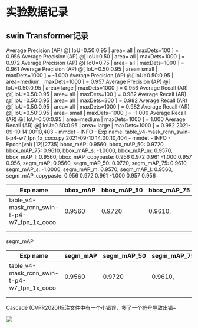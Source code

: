 # 实验数据记录

## swin Transformer记录

Average Precision  (AP) @[ IoU=0.50:0.95 | area=   all | maxDets=100 ] = 0.956
 Average Precision  (AP) @[ IoU=0.50      | area=   all | maxDets=1000 ] = 0.972
 Average Precision  (AP) @[ IoU=0.75      | area=   all | maxDets=1000 ] = 0.961
 Average Precision  (AP) @[ IoU=0.50:0.95 | area= small | maxDets=1000 ] = -1.000
 Average Precision  (AP) @[ IoU=0.50:0.95 | area=medium | maxDets=1000 ] = 0.957
 Average Precision  (AP) @[ IoU=0.50:0.95 | area= large | maxDets=1000 ] = 0.956
 Average Recall     (AR) @[ IoU=0.50:0.95 | area=   all | maxDets=100 ] = 0.982
 Average Recall     (AR) @[ IoU=0.50:0.95 | area=   all | maxDets=300 ] = 0.982
 Average Recall     (AR) @[ IoU=0.50:0.95 | area=   all | maxDets=1000 ] = 0.982
 Average Recall     (AR) @[ IoU=0.50:0.95 | area= small | maxDets=1000 ] = -1.000
 Average Recall     (AR) @[ IoU=0.50:0.95 | area=medium | maxDets=1000 ] = 1.000
 Average Recall     (AR) @[ IoU=0.50:0.95 | area= large | maxDets=1000 ] = 0.982
2021-09-10 14:00:10,403 - mmdet - INFO - Exp name: table_v4-mask_rcnn_swin-t-p4-w7_fpn_1x_coco.py
2021-09-10 14:00:10,404 - mmdet - INFO - Epoch(val) [12][2735]  bbox_mAP: 0.9560, bbox_mAP_50: 0.9720, bbox_mAP_75: 0.9610, bbox_mAP_s: -1.0000, bbox_mAP_m: 0.9570, bbox_mAP_l: 0.9560, bbox_mAP_copypaste: 0.956 0.972 0.961 -1.000 0.957 0.956, segm_mAP: 0.9560, segm_mAP_50: 0.9720, segm_mAP_75: 0.9610, segm_mAP_s: -1.0000, segm_mAP_m: 0.9570, segm_mAP_l: 0.9560, segm_mAP_copypaste: 0.956 0.972 0.961 -1.000 0.957 0.956

| Exp name                                    | bbox_mAP | bbox_mAP_50 | bbox_mAP_75 | bbox_mAP_s | bbox_mAP_m | bbox_mAP_l |
| ------------------------------------------- | -------- | ----------- | ----------- | ---------- | ---------- | ---------- |
| table_v4-mask_rcnn_swin-t-p4-w7_fpn_1x_coco | 0.9560   | 0.9720      | 0.9610,     | -1.0000    | 0.9570     | 0.9560     |
|                                             |          |             |             |            |            |            |
|                                             |          |             |             |            |            |            |



segm_mAP



| Exp name                                    | segm_mAP | segm_mAP_50 | segm_mAP_75 | segm_mAP_s | segm_mAP_m | bbox_mAP_l |
| ------------------------------------------- | -------- | ----------- | ----------- | ---------- | ---------- | ---------- |
| table_v4-mask_rcnn_swin-t-p4-w7_fpn_1x_coco | 0.9560   | 0.9720      | 0.9610,     | -1.0000    | 0.9570     | 0.9560     |
|                                             |          |             |             |            |            |            |
|                                             |          |             |             |            |            |            |



Cascade (CVPR2020)标注文件中有一个小错误，多了一个符号导致出错~

![](https://moonstarimg.oss-cn-hangzhou.aliyuncs.com/picgo_img/20210919150840.png)
